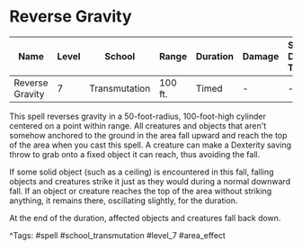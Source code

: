 # Reverse Gravity

| Name | Level | School | Range | Duration | Damage | Save DC & Type |
|------|-------|--------|-------|----------|--------|----------------|
| Reverse Gravity | 7 | Transmutation | 100 ft. | Timed | - | - |

This spell reverses gravity in a 50-foot-radius, 100-foot-high cylinder centered on a point within range. All creatures and objects that aren't somehow anchored to the ground in the area fall upward and reach the top of the area when you cast this spell. A creature can make a Dexterity saving throw to grab onto a fixed object it can reach, thus avoiding the fall.

If some solid object (such as a ceiling) is encountered in this fall, falling objects and creatures strike it just as they would during a normal downward fall. If an object or creature reaches the top of the area without striking anything, it remains there, oscillating slightly, for the duration.

At the end of the duration, affected objects and creatures fall back down.

^Tags: #spell #school_transmutation #level_7 #area_effect